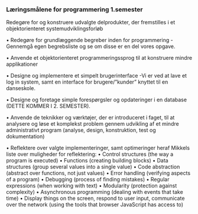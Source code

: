 ### Læringsmålene for programmering 1.semester

Redegøre for og konstruere udvalgte delprodukter, der fremstilles i et objektorienteret
systemudviklingsforløb

• Redegøre for grundlæggende begreber inden for programmering
-Gennemgå egen begrebsliste og se om disse er en del vores opgave.
 
• Anvende et objektorienteret programmeringssprog til at konstruere mindre applikationer

• Designe og implementere et simpelt brugerinterface
-Vi er ved at lave et log in system, samt en interface for brugere/”kunder” knyttet til en danseskole.
 
• Designe og foretage simple forespørgsler og opdateringer i en database (DETTE KOMMER I 2. SEMESTER).
 
• Anvende de teknikker og værktøjer, der er introduceret i faget, til at analysere og løse et
komplekst problem gennem udvikling af et mindre administrativt program (analyse, design,
konstruktion, test og dokumentation)

• Reflektere over valgte implementeringer, samt optimeringer heraf
Mikkels liste over muligheder for reflektering:
• Control structures (the way a program is executed)
• Functions (creating building blocks)
• Data structures (group several values into a single value)
• Code abstraction (abstract over functions, not just values)
• Error handling (verifying aspects of a program)
• Debugging (process of finding mistakes)
• Regular expressions (when working with text)
• Modularity (protection against complexity)
• Asynchronous programming (dealing with events that take time)
• Display things on the screen, respond to user input, communicate over the network
(using the tools that browser JavaScript has access to)
